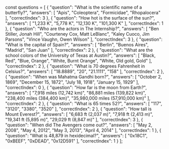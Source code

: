 const questions = [
    {
        "question": "What is the scientific name of a butterfly?",
        "answers": [
            "Apis",
            "Coleoptera",
            "Formicidae",
            "Rhopalocera"
        ],
        "correctIndex": 3
    },
    {
        "question": "How hot is the surface of the sun?",
        "answers": [
            "1,233 K",
            "5,778 K",
            "12,130 K",
            "101,300 K"
        ],
        "correctIndex": 1
    },
    {
        "question": "Who are the actors in The Internship?",
        "answers": [
            "Ben Stiller, Jonah Hill",
            "Courteney Cox, Matt LeBlanc",
            "Kaley Cuoco, Jim Parsons",
            "Vince Vaughn, Owen Wilson"
        ],
        "correctIndex": 3
    },
    {
        "question": "What is the capital of Spain?",
        "answers": [
            "Berlin",
            "Buenos Aires",
            "Madrid",
            "San Juan"
        ],
        "correctIndex": 2
    },
    {
        "question": "What are the school colors of the University of Texas at Austin?",
        "answers": [
            "Black, Red",
            "Blue, Orange",
            "White, Burnt Orange",
            "White, Old gold, Gold"
        ],
        "correctIndex": 2
    },
    {
        "question": "What is 70 degrees Fahrenheit in Celsius?",
        "answers": [
            "18.8889",
            "20",
            "21.1111",
            "158"
        ],
        "correctIndex": 2
    },
    {
        "question": "When was Mahatma Gandhi born?",
        "answers": [
            "October 2, 1869",
            "December 15, 1872",
            "July 18, 1918",
            "January 15, 1929"
        ],
        "correctIndex": 0
    },
    {
        "question": "How far is the moon from Earth?",
        "answers": [
            "7,918 miles (12,742 km)",
            "86,881 miles (139,822 km)",
            "238,400 miles (384,400 km)",
            "35,980,000 miles (57,910,000 km)"
        ],
        "correctIndex": 2
    },
    {
        "question": "What is 65 times 52?",
        "answers": [
            "117",
            "3120",
            "3380",
            "3520"
        ],
        "correctIndex": 2
    },
    {
        "question": "How tall is Mount Everest?",
        "answers": [
            "6,683 ft (2,037 m)",
            "7,918 ft (2,413 m)",
            "19,341 ft (5,895 m)",
            "29,029 ft (8,847 m)"
        ],
        "correctIndex": 3
    },
    {
        "question": "When did The Avengers come out?",
        "answers": [
            "May 2, 2008",
            "May 4, 2012",
            "May 3, 2013",
            "April 4, 2014"
        ],
        "correctIndex": 1
    },
    {
        "question": "What is 48,879 in hexidecimal?",
        "answers": [
            "0x18C1",
            "0xBEEF",
            "0xDEAD",
            "0x12D591"
        ],
        "correctIndex": 1
    }
];